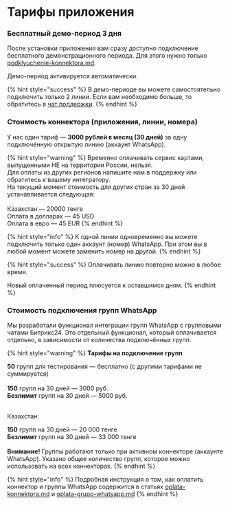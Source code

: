 # Тарифы приложения

### Бесплатный демо-период 3 дня

После установки приложения вам сразу доступно подключение бесплатного демонстрационного периода. Для этого нужно только [podklyuchenie-konnektora.md](../ustanovka-i-nastroika/podklyuchenie-konnektora.md "mention").

Демо-период активируется автоматически.

{% hint style="success" %}
В демо-периоде вы можете самостоятельно подключить только 2 линии. Если вам необходимо больше, то обратитесь в [чат поддержки](https://auth2.bitrix24.net/oauth/select/?preset=im\&IM_DIALOG=networkLines7c380c91ab28dacab02d3af93fecdbf9).&#x20;
{% endhint %}

### Стоимость коннектора (приложения, линии, номера)

У нас один тариф — **3000 рублей в месяц (30 дней)** за одну подключённую открытую линию (аккаунт WhatsApp).

{% hint style="warning" %}
Временно оплачивать сервис картами, выпущенными НЕ на территории России, нельзя.\
Для оплаты из других регионов напишите нам в поддержку или обратитесь к вашему интегратору.\
На текущий момент стоимость для других стран за 30 дней устанавливается следующая:\
\
Казахстан — 20000 тенге\
Оплата в долларах — 45 USD\
Оплата в евро — 45 EUR
{% endhint %}

{% hint style="info" %}
К одной линии одновременно вы можете подключить только один аккаунт (номер) WhatsApp. При этом вы в любой момент можете заменить номер на другой.
{% endhint %}

{% hint style="success" %}
Оплачивать линию повторно можно в любое время.

Новый оплаченный период плюсуется к оставшимся дням.
{% endhint %}

### Стоимость подключения групп WhatsApp

Мы разработали функционал интеграции групп WhatsApp с групповыми чатами Битрикс24. Это отдельный функционал, который оплачивается отдельно, в зависимости от количества подключённых групп.

{% hint style="warning" %}
**Тарифы на подключение групп**

**50** групп для тестирования — бесплатно (с другими тарифами не суммируется)\
\
**150** групп на 30 дней — 3000 руб. \
**Безлимит** групп на 30 дней — 5000 руб.&#x20;

\
Казахстан:

**150** групп на 30 дней — 20 000 тенге\
**Безлимит** групп на 30 дней — 33 000 тенге\
\
**Внимание!** Группы работают только при активном коннекторе (аккаунте WhatsApp). Указано общее количество групп, которое можно использовать на всех коннекторах.
{% endhint %}

{% hint style="info" %}
Подробная инструкция о том, как оплатить коннектор и группы WhatsApp содержится в статьях [oplata-konnektora.md](oplata-konnektora.md "mention") и [oplata-grupp-whatsapp.md](oplata-grupp-whatsapp.md "mention")
{% endhint %}
